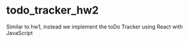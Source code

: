 # todo_tracker_hw2
Similar to hw1, instead we implement the toDo Tracker using React with JavaScript
